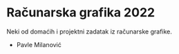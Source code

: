 # Računarska grafika 2022
Neki od domaćih i projektni zadatak iz računarske grafike.
- Pavle Milanović
